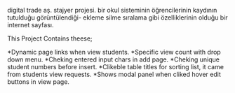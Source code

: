 digital trade aş. stajyer projesi.
bir okul sisteminin öğrencilerinin kaydının tutulduğu görüntülendiği-
ekleme silme sıralama gibi özelliklerinin olduğu bir internet sayfası.


This Project Contains theese;

*Dynamic page links when view students.
*Specific view count with drop down menu.
*Cheking entered input chars in add page.
*Cheking  unique student numbers before insert.
*Clikeble table titles for sorting list, it came from students view requests.
*Shows modal panel when cliked hover edit buttons in view page.
